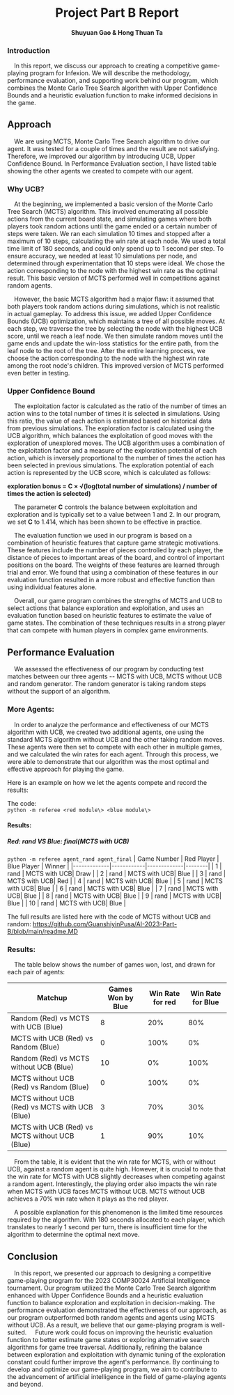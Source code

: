 <h1 align="center" style="font-weight: bold;">Project Part B Report</h1>

<h4 align="center">Shuyuan Gao & Hong Thuan Ta</h3>

### Introduction
&nbsp;&nbsp;&nbsp;&nbsp;In this report, we discuss our approach to creating a competitive game-playing program for Infexion. We will describe the methodology, performance evaluation, and supporting work behind our program, which combines the Monte Carlo Tree Search algorithm with Upper Confidence Bounds and a heuristic evaluation function to make informed decisions in the game.

## Approach
&nbsp;&nbsp;&nbsp;&nbsp;We are using MCTS, Monte Carlo Tree Search algorithm to drive our agent. It was tested for a couple of times and the result are not satisfying. Therefore, we improved our algorithm by introducing UCB, Upper Confidence Bound. In Performance Evaluation section, I have listed table showing the other agents we created to compete with our agent.

### Why UCB?
&nbsp;&nbsp;&nbsp;&nbsp;At the beginning, we implemented a basic version of the Monte Carlo Tree Search (MCTS) algorithm. This involved enumerating all possible actions from the current board state, and simulating games where both players took random actions until the game ended or a certain number of steps were taken. We ran each simulation 10 times and stopped after a maximum of 10 steps, calculating the win rate at each node. We used a total time limit of 180 seconds, and could only spend up to 1 second per step. To ensure accuracy, we needed at least 10 simulations per node, and determined through experimentation that 10 steps were ideal. We chose the action corresponding to the node with the highest win rate as the optimal result. This basic version of MCTS performed well in competitions against random agents.

&nbsp;&nbsp;&nbsp;&nbsp;However, the basic MCTS algorithm had a major flaw: it assumed that both players took random actions during simulations, which is not realistic in actual gameplay. To address this issue, we added Upper Confidence Bounds (UCB) optimization, which maintains a tree of all possible moves. At each step, we traverse the tree by selecting the node with the highest UCB score, until we reach a leaf node. We then simulate random moves until the game ends and update the win-loss statistics for the entire path, from the leaf node to the root of the tree. After the entire learning process, we choose the action corresponding to the node with the highest win rate among the root node's children. This improved version of MCTS performed even better in testing.

### Upper Confidence Bound
&nbsp;&nbsp;&nbsp;&nbsp;The exploitation factor is calculated as the ratio of the number of times an action wins to the total number of times it is selected in simulations. Using this ratio, the value of each action is estimated based on historical data from previous simulations. The exploration factor is calculated using the UCB algorithm, which balances the exploitation of good moves with the exploration of unexplored moves. The UCB algorithm uses a combination of the exploitation factor and a measure of the exploration potential of each action, which is inversely proportional to the number of times the action has been selected in previous simulations. The exploration potential of each action is represented by the UCB score, which is calculated as follows:

**exploration bonus = C × √(log(total number of simulations) / number of times the action is selected)**


&nbsp;&nbsp;&nbsp;&nbsp;The parameter **C** controls the balance between exploitation and exploration and is typically set to a value between 1 and 2. In our program, we set **C** to 1.414, which has been shown to be effective in practice.

&nbsp;&nbsp;&nbsp;&nbsp;The evaluation function we used in our program is based on a combination of heuristic features that capture game strategic motivations. These features include the number of pieces controlled by each player, the distance of pieces to important areas of the board, and control of important positions on the board. The weights of these features are learned through trial and error. We found that using a combination of these features in our evaluation function resulted in a more robust and effective function than using individual features alone.

&nbsp;&nbsp;&nbsp;&nbsp;Overall, our game program combines the strengths of MCTS and UCB to select actions that balance exploration and exploitation, and uses an evaluation function based on heuristic features to estimate the value of game states. The combination of these techniques results in a strong player that can compete with human players in complex game environments.

## Performance Evaluation

&nbsp;&nbsp;&nbsp;&nbsp;We assessed the effectiveness of our program by conducting test matches between our three agents -- MCTS with UCB, MCTS without UCB and random generator. The random generator is taking random steps without the support of an algorithm.

### More Agents:
&nbsp;&nbsp;&nbsp;&nbsp;In order to analyze the performance and effectiveness of our MCTS algorithm with UCB, we created two additional agents, one using the standard MCTS algorithm without UCB and the other taking random moves. These agents were then set to compete with each other in multiple games, and we calculated the win rates for each agent. Through this process, we were able to demonstrate that our algorithm was the most optimal and effective approach for playing the game.

Here is an example on how we let the agents compete and record the results:

The code: <br>
`python -m referee <red module\> <blue module\>`
#### Results:
#####  Red: rand VS Blue: final(MCTS with UCB)
`python -m referee agent_rand agent_final`
| Game Number | Red Player | Blue Player | Winner |
|-------------|------------|-------------|--------|
| 1           | rand       | MCTS with UCB| Draw   |
| 2           | rand       | MCTS with UCB| Blue   |
| 3           | rand       | MCTS with UCB| Red    |
| 4           | rand       | MCTS with UCB| Blue   |
| 5           | rand       | MCTS with UCB| Blue   |
| 6           | rand       | MCTS with UCB| Blue   |
| 7           | rand       | MCTS with UCB| Blue   |
| 8           | rand       | MCTS with UCB| Blue   |
| 9           | rand       | MCTS with UCB| Blue   |
| 10          | rand       | MCTS with UCB| Blue   |

The full results are listed here with the code of MCTS without UCB and random:
https://github.com/GuanshiyinPusa/AI-2023-Part-B/blob/main/readme.MD

### Results:
&nbsp;&nbsp;&nbsp;&nbsp;The table below shows the number of games won, lost, and drawn for each pair of agents:

| Matchup| Games Won by Blue | Win Rate for red | Win Rate for Blue |
|--------|---------------------------------------|-------------------|---------|
| Random (Red) vs MCTS with UCB (Blue)           | 8      | 20%      |80%      |
| MCTS with UCB (Red) vs Random (Blue)           | 0      | 100%     |0%       |
| Random (Red) vs MCTS without UCB (Blue)        | 10     | 0%       |100%     |
| MCTS without UCB (Red) vs Random (Blue)        | 0      | 100%     |0%       |
| MCTS without UCB (Red) vs MCTS with UCB (Blue) | 3      | 70%      |30%      |
| MCTS with UCB (Red) vs MCTS without UCB (Blue) | 1      | 90%      |10%      |


&nbsp;&nbsp;&nbsp;&nbsp;From the table, it is evident that the win rate for MCTS, with or without UCB, against a random agent is quite high. However, it is crucial to note that the win rate for MCTS with UCB slightly decreases when competing against a random agent. Interestingly, the playing order also impacts the win rate when MCTS with UCB faces MCTS without UCB. MCTS without UCB achieves a 70% win rate when it plays as the red player.

&nbsp;&nbsp;&nbsp;&nbsp;A possible explanation for this phenomenon is the limited time resources required by the algorithm. With 180 seconds allocated to each player, which translates to nearly 1 second per turn, there is insufficient time for the algorithm to determine the optimal next move.

## Conclusion

&nbsp;&nbsp;&nbsp;&nbsp;In this report, we presented our approach to designing a competitive game-playing program for the 2023 COMP30024 Artificial Intelligence tournament. Our program utilized the Monte Carlo Tree Search algorithm enhanced with Upper Confidence Bounds and a heuristic evaluation function to balance exploration and exploitation in decision-making. The performance evaluation demonstrated the effectiveness of our approach, as our program outperformed both random agents and agents using MCTS without UCB. As a result, we believe that our game-playing program is well-suited.
&nbsp;&nbsp;&nbsp;&nbsp;Future work could focus on improving the heuristic evaluation function to better estimate game states or exploring alternative search algorithms for game tree traversal. Additionally, refining the balance between exploration and exploitation with dynamic tuning of the exploration constant could further improve the agent's performance. By continuing to develop and optimize our game-playing program, we aim to contribute to the advancement of artificial intelligence in the field of game-playing agents and beyond.
